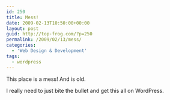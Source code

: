 ```yaml
---
id: 250
title: Mess!
date: 2009-02-13T10:50:00+00:00
layout: post
guid: http://top-frog.com/?p=250
permalink: /2009/02/13/mess/
categories:
  - 'Web Design & Development'
tags:
  - wordpress
---
```

This place is a mess! And is old.

I really need to just bite the bullet and get this all on WordPress.